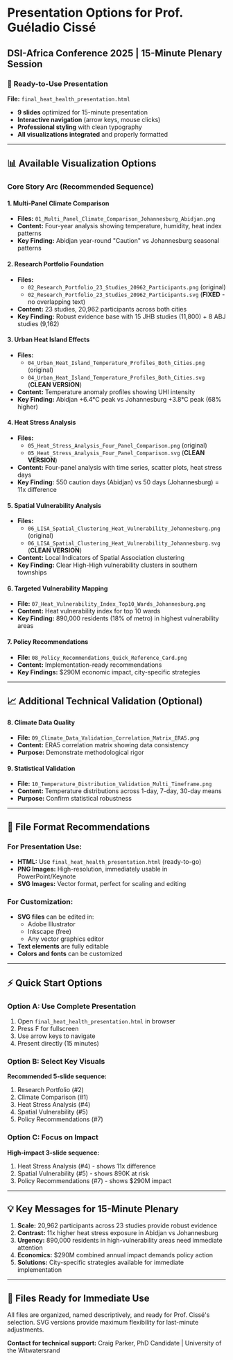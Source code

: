 # Presentation Options for Prof. Guéladio Cissé
## DSI-Africa Conference 2025 | 15-Minute Plenary Session

### 🎯 **Ready-to-Use Presentation**
**File:** `final_heat_health_presentation.html`
- **9 slides** optimized for 15-minute presentation
- **Interactive navigation** (arrow keys, mouse clicks)
- **Professional styling** with clean typography
- **All visualizations integrated** and properly formatted

---

## 📊 **Available Visualization Options**

### **Core Story Arc (Recommended Sequence)**

#### **1. Multi-Panel Climate Comparison**
- **Files:** `01_Multi_Panel_Climate_Comparison_Johannesburg_Abidjan.png`
- **Content:** Four-year analysis showing temperature, humidity, heat index patterns
- **Key Finding:** Abidjan year-round "Caution" vs Johannesburg seasonal patterns

#### **2. Research Portfolio Foundation**
- **Files:** 
  - `02_Research_Portfolio_23_Studies_20962_Participants.png` (original)
  - `02_Research_Portfolio_23_Studies_20962_Participants.svg` (**FIXED** - no overlapping text)
- **Content:** 23 studies, 20,962 participants across both cities
- **Key Finding:** Robust evidence base with 15 JHB studies (11,800) + 8 ABJ studies (9,162)

#### **3. Urban Heat Island Effects**
- **Files:**
  - `04_Urban_Heat_Island_Temperature_Profiles_Both_Cities.png` (original)
  - `04_Urban_Heat_Island_Temperature_Profiles_Both_Cities.svg` (**CLEAN VERSION**)
- **Content:** Temperature anomaly profiles showing UHI intensity
- **Key Finding:** Abidjan +6.4°C peak vs Johannesburg +3.8°C peak (68% higher)

#### **4. Heat Stress Analysis**
- **Files:**
  - `05_Heat_Stress_Analysis_Four_Panel_Comparison.png` (original)
  - `05_Heat_Stress_Analysis_Four_Panel_Comparison.svg` (**CLEAN VERSION**)
- **Content:** Four-panel analysis with time series, scatter plots, heat stress days
- **Key Finding:** 550 caution days (Abidjan) vs 50 days (Johannesburg) = 11x difference

#### **5. Spatial Vulnerability Analysis**
- **Files:**
  - `06_LISA_Spatial_Clustering_Heat_Vulnerability_Johannesburg.png` (original)
  - `06_LISA_Spatial_Clustering_Heat_Vulnerability_Johannesburg.svg` (**CLEAN VERSION**)
- **Content:** Local Indicators of Spatial Association clustering
- **Key Finding:** Clear High-High vulnerability clusters in southern townships

#### **6. Targeted Vulnerability Mapping**
- **File:** `07_Heat_Vulnerability_Index_Top10_Wards_Johannesburg.png`
- **Content:** Heat vulnerability index for top 10 wards
- **Key Finding:** 890,000 residents (18% of metro) in highest vulnerability areas

#### **7. Policy Recommendations**
- **File:** `08_Policy_Recommendations_Quick_Reference_Card.png`
- **Content:** Implementation-ready recommendations
- **Key Findings:** $290M economic impact, city-specific strategies

---

## 📈 **Additional Technical Validation (Optional)**

#### **8. Climate Data Quality**
- **File:** `09_Climate_Data_Validation_Correlation_Matrix_ERA5.png`
- **Content:** ERA5 correlation matrix showing data consistency
- **Purpose:** Demonstrate methodological rigor

#### **9. Statistical Validation**
- **File:** `10_Temperature_Distribution_Validation_Multi_Timeframe.png`
- **Content:** Temperature distributions across 1-day, 7-day, 30-day means
- **Purpose:** Confirm statistical robustness

---

## 🔧 **File Format Recommendations**

### **For Presentation Use:**
- **HTML:** Use `final_heat_health_presentation.html` (ready-to-go)
- **PNG Images:** High-resolution, immediately usable in PowerPoint/Keynote
- **SVG Images:** Vector format, perfect for scaling and editing

### **For Customization:**
- **SVG files** can be edited in:
  - Adobe Illustrator
  - Inkscape (free)
  - Any vector graphics editor
- **Text elements** are fully editable
- **Colors and fonts** can be customized

---

## ⚡ **Quick Start Options**

### **Option A: Use Complete Presentation**
1. Open `final_heat_health_presentation.html` in browser
2. Press F for fullscreen
3. Use arrow keys to navigate
4. Present directly (15 minutes)

### **Option B: Select Key Visuals**
**Recommended 5-slide sequence:**
1. Research Portfolio (#2)
2. Climate Comparison (#1) 
3. Heat Stress Analysis (#4)
4. Spatial Vulnerability (#5)
5. Policy Recommendations (#7)

### **Option C: Focus on Impact**
**High-impact 3-slide sequence:**
1. Heat Stress Analysis (#4) - shows 11x difference
2. Spatial Vulnerability (#5) - shows 890K at risk
3. Policy Recommendations (#7) - shows $290M impact

---

## 💡 **Key Messages for 15-Minute Plenary**

1. **Scale:** 20,962 participants across 23 studies provide robust evidence
2. **Contrast:** 11x higher heat stress exposure in Abidjan vs Johannesburg  
3. **Urgency:** 890,000 residents in high-vulnerability areas need immediate attention
4. **Economics:** $290M combined annual impact demands policy action
5. **Solutions:** City-specific strategies available for immediate implementation

---

## 🎯 **Files Ready for Immediate Use**
All files are organized, named descriptively, and ready for Prof. Cissé's selection. SVG versions provide maximum flexibility for last-minute adjustments.

**Contact for technical support:** Craig Parker, PhD Candidate | University of the Witwatersrand